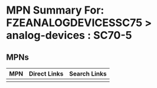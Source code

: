 



# MPN Summary For: FZEANALOGDEVICESSC75 > analog-devices : SC70-5

## MPNs
  

|MPN|Direct Links|Search Links|
| :--- | :--- | :--- |
||||
